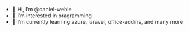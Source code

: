 - 👋 Hi, I’m @daniel-wehle
- 👀 I’m interested in pragramming
- 🌱 I’m currently learning azure, laravel, office-addins, and many more

<!---
daniel-wehle/daniel-wehle is a ✨ special ✨ repository because its `README.md` (this file) appears on your GitHub profile.
You can click the Preview link to take a look at your changes.
--->
